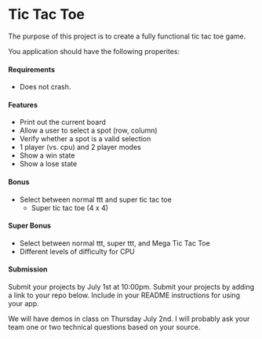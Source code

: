 # Tic Tac Toe

The purpose of this project is to create a fully functional tic tac toe game.

You application should have the following properites:

#### Requirements

* Does not crash.

#### Features

* Print out the current board
* Allow a user to select a spot (row, column)
* Verify whether a spot is a valid selection
* 1 player (vs. cpu) and 2 player modes
* Show a win state
* Show a lose state

#### Bonus

* Select between normal ttt and super tic tac toe
  * Super tic tac toe (4 x 4)


#### Super Bonus
* Select between normal ttt, super ttt, and Mega Tic Tac Toe
* Different levels of difficulty for CPU 

#### Submission

Submit your projects by July 1st at 10:00pm. Submit your projects by adding a link to your repo below. Include
in your README instructions for using your app.

We will have demos in class on Thursday July 2nd. I will probably ask your team one or two technical questions based
on your source.
